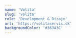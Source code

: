 ```yaml
---
name: 'Volita'
slug: 'volita'
role: 'Development & Dizajn'
url: 'https://volitaservis.sk'
backgroundColor: '#363A3C'
---
```

